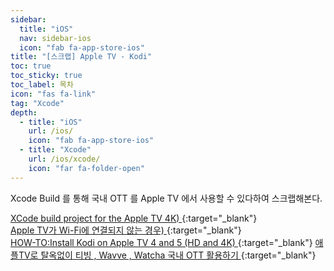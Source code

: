 ```yaml
---
sidebar:
  title: "iOS"
  nav: sidebar-ios
  icon: "fab fa-app-store-ios"
title: "[스크랩] Apple TV - Kodi"
toc: true
toc_sticky: true
toc_label: 목차
icon: "fas fa-link"
tag: "Xcode"
depth:
  - title: "iOS"
    url: /ios/
    icon: "fab fa-app-store-ios"
  - title: "Xcode"
    url: /ios/xcode/
    icon: "far fa-folder-open"
---
```

Xcode Build 를 통해 국내 OTT 를 Apple TV 에서 사용할 수 있다하여 스크랩해본다.

[<i class="fas fa-link"></i> XCode build project for the Apple TV 4K)
](https://developer.apple.com/forums/thread/100785){:target="_blank"}  
[<i class="fas fa-link"></i> Apple TV가 Wi-Fi에 연결되지 않는 경우)
](https://support.apple.com/ko-kr/HT204400){:target="_blank"}  
[<i class="fas fa-link"></i> HOW-TO:Install Kodi on Apple TV 4 and 5 (HD and 4K)
](https://kodi.wiki/view/HOW-TO:Install_Kodi_on_Apple_TV_4_and_5_(HD_and_4K)){:target="_blank"}  
[<i class="fas fa-link"></i> 애플TV로 탈옥없이 티빙 , Wavve , Watcha 국내 OTT 활용하기
](https://blog.naver.com/PostView.nhn?blogId=lilyy0104&logNo=222283753086&parentCategoryNo=&categoryNo=13&viewDate=&isShowPopularPosts=true&from=search){:target="_blank"}  
